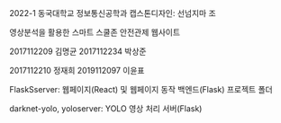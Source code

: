 2022-1 동국대학교 정보통신공학과 캡스톤디자인: 선넘지마 조

영상분석을 활용한 스마트 스쿨존 안전관제 웹사이트


2017112209 김명균 
2017112234 박상준 

2017112210 정재희
2019112097 이윤표



FlaskSserver: 웹페이지(React) 및 웹페이지 동작 백엔드(Flask) 프로젝트 폴더

darknet-yolo, yoloserver: YOLO 영상 처리 서버(Flask)
